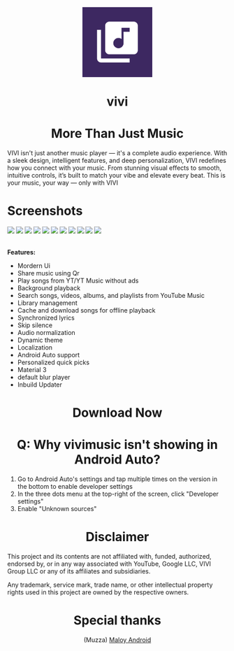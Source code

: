 <div align="center">
 <img src="https://github.com/vivizzz007/vivi-music/blob/main/fastlane/metadata/android/en-US/images/icon-playstore.png.png?raw=true" width="160" height="160" style="display: block; margin: 0 auto"/>
 <h1>vivi</h1>
<h1>More Than Just Music</h1>

</div>

VIVI isn't just another music player — it's a complete audio experience. With a sleek design, intelligent features, and deep personalization, VIVI redefines how you connect with your music. From stunning visual effects to smooth, intuitive controls, it’s built to match your vibe and elevate every beat. This is your music, your way — only with VIVI
</div>

<h1>Screenshots</h1>
<p>
  <img src="https://github.com/vivizzz007/vivimusic-github/blob/main/NEW-UI/about_1.png" width="30%" />
  <img src="https://github.com/vivizzz007/vivimusic-github/blob/main/NEW-UI/homescreen_1.png" width="30%" />
  <img src="https://github.com/vivizzz007/vivimusic-github/blob/main/NEW-UI/new_player.png" width="30%" />
  <img src="https://github.com/vivizzz007/vivimusic-github/blob/main/NEW-UI/newcontrol_center.png" width="30%" />
  <img src="https://github.com/vivizzz007/vivimusic-github/blob/main/NEW-UI/player_audio_1.png" width="30%" />
  <img src="https://github.com/vivizzz007/vivimusic-github/blob/main/NEW-UI/sharesong_qr.png" width="30%" />
  <img src="https://github.com/vivizzz007/vivimusic-github/blob/main/NEW-UI/sharesong_qr_3.png" width="30%" />
   <img src="https://github.com/vivizzz007/vivimusic-github/blob/main/NEW-UI/sleeptimer.png" width="30%" />
   <img src="https://github.com/vivizzz007/vivimusic-github/blob/main/NEW-UI/spotify_2.png" width="30%" />
   <img src="https://github.com/vivizzz007/vivimusic-github/blob/main/NEW-UI/updated_setting.png" width="30%" />
   <img src="https://github.com/vivizzz007/vivimusic-github/blob/main/NEW-UI/updater_vivimusic.png" width="30%" />
</p>


<br><b>Features:</b>

- Mordern  Ui
- Share music using Qr
- Play songs from YT/YT Music without ads
- Background playback
- Search songs, videos, albums, and playlists from YouTube Music
- Library management
- Cache and download songs for offline playback
- Synchronized lyrics
- Skip silence
- Audio normalization
- Dynamic theme
- Localization
- Android Auto support
- Personalized quick picks
- Material 3
- default blur player
- Inbuild Updater


<div align="center">
<h1>Download Now</h1>
 


</div>

<div align="center">
<h1> Q: Why vivimusic isn't showing in Android Auto? </h1>
</div>

1. Go to Android Auto's settings and tap multiple times on the version in the bottom to enable
   developer settings
2. In the three dots menu at the top-right of the screen, click "Developer settings"
3. Enable "Unknown sources"

<div align="center">
<h1>Disclaimer</h1>
</div>

This project and its contents are not affiliated with, funded, authorized, endorsed by, or in any way associated with YouTube, Google LLC, VIVI Group LLC or any of its affiliates and subsidiaries.

Any trademark, service mark, trade name, or other intellectual property rights used in this project are owned by the respective owners.


<div align="center">
<h1>Special thanks</h1>



(Muzza)
[Maloy Android](https://github.com/Maloy-Android)


</div>
